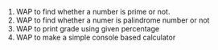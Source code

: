 
  1.  WAP to find whether a number is prime or not.
  2.  WAP to find whether a numer is palindrome number or not
  3.  WAP to print grade using given percentage
  4.  WAP to make a simple console based calculator 
